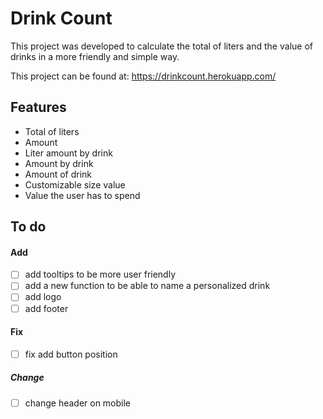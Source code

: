 # Drink Count

This project was developed to calculate the total of liters and the value of drinks in a more friendly and simple way.

This project can be found at: https://drinkcount.herokuapp.com/

## Features

- Total of liters
- Amount
- Liter amount by drink
- Amount by drink
- Amount of drink
- Customizable size value
- Value the user has to spend

## To do

#### Add
- [ ] add tooltips to be more user friendly
- [ ] add a new function to be able to name a personalized drink
- [ ] add logo
- [ ] add footer

#### Fix
- [ ] fix add button position

##### Change
- [ ] change header on mobile
